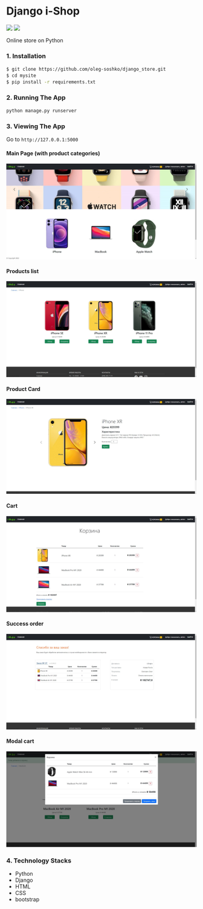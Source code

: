 # Django i-Shop
![](https://img.shields.io/pypi/pyversions/django)
![](https://img.shields.io/pypi/v/django?color=gre&label=django)

  Online store on Python
### 1. Installation

```bash
$ git clone https://github.com/oleg-soshko/django_store.git
$ cd mysite
$ pip install -r requirements.txt
```

### 2. Running The App

```bash
python manage.py runserver
```

### 3. Viewing The App

Go to `http://127.0.0.1:5000`

#### Main Page (with product categories)

![1](/site_images/1.jpg)

#### Products list

![1](/site_images/2.jpg)

#### Product Card

![1](/site_images/3.jpg)

#### Cart

![1](/site_images/4.jpg)

#### Success order

![1](/site_images/5.jpg)

#### Modal cart

![1](/site_images/6.jpg)


### 4. Technology Stacks
- Python
- Django
- HTML
- CSS
- bootstrap

